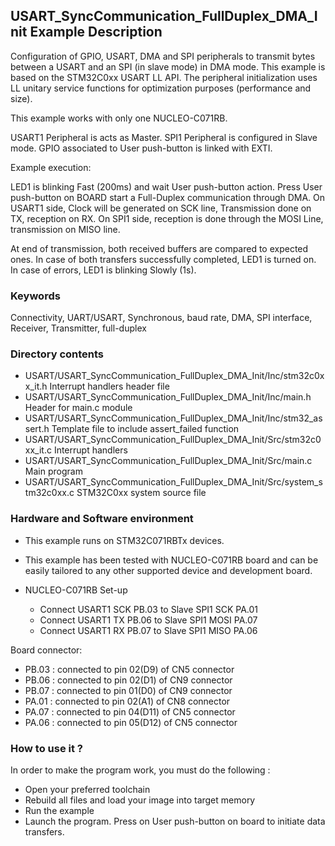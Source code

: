 ## <b>USART_SyncCommunication_FullDuplex_DMA_Init Example Description</b>

Configuration of GPIO, USART, DMA and SPI peripherals to transmit 
bytes between a USART and an SPI (in slave mode) in DMA mode. This example is based on the STM32C0xx USART LL API. The peripheral 
initialization uses LL unitary service functions for optimization purposes (performance and size).

This example works with only one NUCLEO-C071RB.

USART1 Peripheral is acts as Master.
SPI1 Peripheral is configured in Slave mode.
GPIO associated to User push-button is linked with EXTI.

Example execution:

LED1 is blinking Fast (200ms) and wait User push-button action.
Press User push-button on BOARD start a Full-Duplex communication through DMA.
On USART1 side, Clock will be generated on SCK line, Transmission done on TX, reception on RX.
On SPI1 side, reception is done through the MOSI Line, transmission on MISO line.

At end of transmission, both received buffers are compared to expected ones.
In case of both transfers successfully completed, LED1 is turned on.
In case of errors, LED1 is blinking Slowly (1s).


### <b>Keywords</b>

Connectivity, UART/USART, Synchronous, baud rate, DMA, SPI interface, Receiver, Transmitter, full-duplex

### <b>Directory contents</b>

  - USART/USART_SyncCommunication_FullDuplex_DMA_Init/Inc/stm32c0xx_it.h        Interrupt handlers header file
  - USART/USART_SyncCommunication_FullDuplex_DMA_Init/Inc/main.h                 Header for main.c module
  - USART/USART_SyncCommunication_FullDuplex_DMA_Init/Inc/stm32_assert.h         Template file to include assert_failed function
  - USART/USART_SyncCommunication_FullDuplex_DMA_Init/Src/stm32c0xx_it.c        Interrupt handlers
  - USART/USART_SyncCommunication_FullDuplex_DMA_Init/Src/main.c                 Main program
  - USART/USART_SyncCommunication_FullDuplex_DMA_Init/Src/system_stm32c0xx.c    STM32C0xx system source file


### <b>Hardware and Software environment</b>

  - This example runs on STM32C071RBTx devices.

  - This example has been tested with NUCLEO-C071RB board and can be
    easily tailored to any other supported device and development board.

  - NUCLEO-C071RB Set-up
    - Connect USART1 SCK PB.03 to Slave SPI1 SCK PA.01
    - Connect USART1 TX PB.06 to Slave SPI1 MOSI PA.07
    - Connect USART1 RX PB.07 to Slave SPI1 MISO PA.06

Board connector:

 - PB.03 :   connected to pin 02(D9) of CN5 connector
 - PB.06 :   connected to pin 02(D1) of CN9 connector
 - PB.07 :   connected to pin 01(D0) of CN9 connector
 - PA.01 :   connected to pin 02(A1) of CN8 connector
 - PA.07 :   connected to pin 04(D11) of CN5 connector
 - PA.06 :   connected to pin 05(D12) of CN5 connector

### <b>How to use it ?</b>

In order to make the program work, you must do the following :

 - Open your preferred toolchain
 - Rebuild all files and load your image into target memory
 - Run the example
 - Launch the program. Press on User push-button on board to initiate data transfers.

